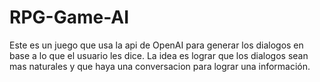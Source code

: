 # RPG-Game-AI
Este es un juego que usa la api de OpenAI para generar los dialogos en base a lo que el usuario les dice.
La idea es lograr que los dialogos sean mas naturales y que haya una conversacion para lograr una información.
